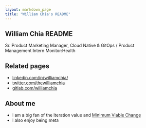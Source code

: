 ```yaml
---
layout: markdown_page
title: "William Chia's README"
---
```


## William Chia README

Sr. Product Marketing Manager, Cloud Native & GitOps / Product Management Intern Monitor:Health

## Related pages

* [linkedin.com/in/williamchia/](https://www.linkedin.com/in/williamchia/)
* [twitter.com/thewilliamchia](https://twitter.com/thewilliamchia)
* [gitlab.com/williamchia](https://gitlab.com/williamchia)

## About me

* I am a big fan of the Iteration value and [Minimum Viable Change](/handbook/values/#minimum-viable-change-mvc)
* I also enjoy being meta
